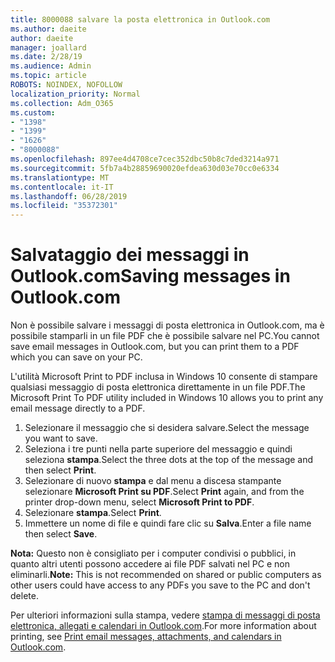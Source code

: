 ```yaml
---
title: 8000088 salvare la posta elettronica in Outlook.com
ms.author: daeite
author: daeite
manager: joallard
ms.date: 2/28/19
ms.audience: Admin
ms.topic: article
ROBOTS: NOINDEX, NOFOLLOW
localization_priority: Normal
ms.collection: Adm_O365
ms.custom:
- "1398"
- "1399"
- "1626"
- "8000088"
ms.openlocfilehash: 897ee4d4708ce7cec352dbc50b8c7ded3214a971
ms.sourcegitcommit: 5fb7a4b28859690020efdea630d03e70cc0e6334
ms.translationtype: MT
ms.contentlocale: it-IT
ms.lasthandoff: 06/28/2019
ms.locfileid: "35372301"
---
```

# <a name="saving-messages-in-outlookcom"></a><span data-ttu-id="9485e-102">Salvataggio dei messaggi in Outlook.com</span><span class="sxs-lookup"><span data-stu-id="9485e-102">Saving messages in Outlook.com</span></span>

<span data-ttu-id="9485e-103">Non è possibile salvare i messaggi di posta elettronica in Outlook.com, ma è possibile stamparli in un file PDF che è possibile salvare nel PC.</span><span class="sxs-lookup"><span data-stu-id="9485e-103">You cannot save email messages in Outlook.com, but you can print them to a PDF which you can save on your PC.</span></span>

<span data-ttu-id="9485e-104">L'utilità Microsoft Print to PDF inclusa in Windows 10 consente di stampare qualsiasi messaggio di posta elettronica direttamente in un file PDF.</span><span class="sxs-lookup"><span data-stu-id="9485e-104">The Microsoft Print To PDF utility included in Windows 10 allows you to print any email message directly to a PDF.</span></span>

1. <span data-ttu-id="9485e-105">Selezionare il messaggio che si desidera salvare.</span><span class="sxs-lookup"><span data-stu-id="9485e-105">Select the message you want to save.</span></span>
2. <span data-ttu-id="9485e-106">Seleziona i tre punti nella parte superiore del messaggio e quindi seleziona **stampa**.</span><span class="sxs-lookup"><span data-stu-id="9485e-106">Select the three dots at the top of the message and then select **Print**.</span></span>
3. <span data-ttu-id="9485e-107">Selezionare di nuovo **stampa** e dal menu a discesa stampante selezionare **Microsoft Print su PDF**.</span><span class="sxs-lookup"><span data-stu-id="9485e-107">Select **Print** again, and from the printer drop-down menu, select **Microsoft Print to PDF**.</span></span>
4. <span data-ttu-id="9485e-108">Selezionare **stampa**.</span><span class="sxs-lookup"><span data-stu-id="9485e-108">Select **Print**.</span></span>
5. <span data-ttu-id="9485e-109">Immettere un nome di file e quindi fare clic su **Salva**.</span><span class="sxs-lookup"><span data-stu-id="9485e-109">Enter a file name then select **Save**.</span></span>

<span data-ttu-id="9485e-110">**Nota:** Questo non è consigliato per i computer condivisi o pubblici, in quanto altri utenti possono accedere ai file PDF salvati nel PC e non eliminarli.</span><span class="sxs-lookup"><span data-stu-id="9485e-110">**Note:** This is not recommended on shared or public computers as other users could have access to any PDFs you save to the PC and don't delete.</span></span>

<span data-ttu-id="9485e-111">Per ulteriori informazioni sulla stampa, vedere [stampa di messaggi di posta elettronica, allegati e calendari in Outlook.com](https://support.office.com/article/c835b8e5-b310-4cab-ac15-b6eb95149855).</span><span class="sxs-lookup"><span data-stu-id="9485e-111">For more information about printing, see [Print email messages, attachments, and calendars in Outlook.com](https://support.office.com/article/c835b8e5-b310-4cab-ac15-b6eb95149855).</span></span>